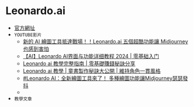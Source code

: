 # Leonardo.ai
- [官方網址](https://leonardo.ai/)
- `YOUTUBE影片`
  - [新的 AI 繪圖工具抵達戰場！！Leonardo.ai 五個超酷功能讓 Midjourney 也感到害怕](https://www.youtube.com/watch?v=VCpNlcffl4w)
  - [【AI】Leonardo AI界面与功能详细教程 2024 | 零基础入门](https://www.youtube.com/watch?v=7MW_HsXvuQs)
  - [Leonardo ai 教學完整指南 | 零基礎賺錢秘訣分享](https://www.youtube.com/watch?v=1Z853LWxjqM)
  - [Leonardo ai 教學 | 童書製作秘訣大公開 | 維持角色一貫風格](https://www.youtube.com/watch?v=nrgakOZCpRs)
  - [#Leonardo AI：全新繪圖工具來了！ 多種繪圖功能讓Midjourney瑟瑟發抖](https://www.youtube.com/watch?v=WcjRnLKWdVE)
  - []() 
- `教學文章`
